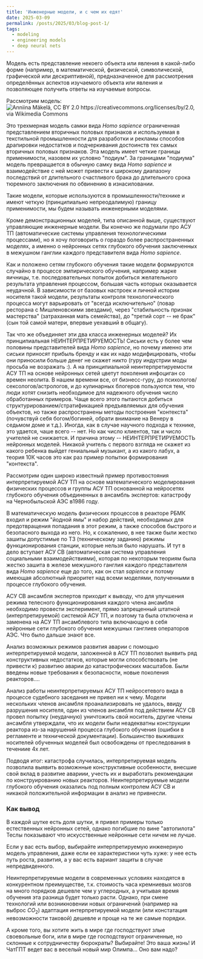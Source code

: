 ```yaml
---
title: 'Инженерные модели, и с чем их едят'
date: 2025-03-09
permalink: /posts/2025/03/blog-post-1/
tags:
  - modeling
  - engineering models
  - deep neural nets
---
```


Модель есть представление некоего объекта или явления в какой-либо форме (например, в математической, физической, символической, графической или дескриптивной), предназначенное для рассмотрения определённых аспектов изучаемого объекта или явления и позволяющее получить ответы на изучаемые вопросы.

Рассмотрим модель:
![Anniina Mäkelä, CC BY 2.0 <https://creativecommons.org/licenses/by/2.0>, via Wikimedia Commons](https://upload.wikimedia.org/wikipedia/commons/e/ef/Finnish_fashion_model_Anniina_M%C3%A4kel%C3%A4_in_jacket_and_bra.jpg)

Это трехмерная модель самки вида *Homo sapience* ограниченная представлением вторичных половых признаков и используемая в текстильной промышленности для разработки и рекламы способов драпировки недостатков и подчеркивания достоинств тех самых вторичных половых признаков. Эта модель имеет четкие границы применимости, назовем их условно "подиум". За границами "подиума" модель превращается в обычную самку вида *Homo sapience* и взаимодействие с ней может привести к широкому диапазону последствий от длительного счастливого брака до длительного срока тюремного заключения по обвинению в изнасиловании.

Такие модели, которые используются в промышленности/технике и имеют четкую (принципиально непреодалимую) границу применимости, мы будем называть инженерными моделями.

Кроме демонстрационных моделей, типа описанной выше, существуют управляющие инженерные модели. Вы конечно же подумали про АСУ ТП (автоматические системы управления технологическими процессами), но я хочу поговорить о гораздо более распространенных моделях, а именно о нейронных сетях глубокого обучения заключенных в межушном ганглии каждого представителя вида *Homo sapience*. 

Как и положено сетям глубокого обучения такие модели формируются случайно в процессе эмпирического обучения, например жарке яичницы, т.е. последовательных попыток добиться желательного результата управления процессом, большая часть которых оказывается неудачной. В зависимости от базовых настроек и личной истории носителя такой модели, результаты контроля технологического процесса могут варьировать от "всегда исключительно" (повар ресторана с Мишленовскими звездами), через "стабильность признак мастерства" (затраханная мать семейства), до "третий сорт -- не брак" (сын той самой матери, впервые уехавший в общагу). 

Так что же объединяет эти два класса инженерных моделей? Их принципиальная НЕИНТЕРПРЕТИРУЕМОСТЬ! Сиськи есть у более чем половины представителей вида *Homo sapience*, но почему именно эти сиськи приносят прибыль бренду и как их надо модифицировать, чтобы они приносили больше денег не скажет никто (гуру индустрии моды просьба не возражать :). А на принципиальной неинтерпретируемости АСУ ТП на основе нейронных сетей цветут поколения инфоциган со времен неолита. В нашем времени все, от бизнесс-гуру, до психологов/сексологов/астрологов, и до кулинарных блогеров пользуются тем, что люди хотят снизить необходимое для надежного обучения число обработанных примеров. Чаще всего этого пытаются добиться структурированием/стратификацией предъявляемых для обучения объектов, но также распространены методы построения "контекста" (почувствуй себя богом/богиней, обрати внимание на Венеру в седьмом доме и т.д.). Иногда, как в случае научного подхода к технике, это удается, чаше всего -- нет. Но как число клиентов, так и число учителей не снижается. И причина этому -- НЕИНТЕРПРЕТИРУЕМОСТЬ нейронных моделей. Никакой учитель с первого взгляда не скажет из какого ребенка выйдет гениальный музыкант, а из какого лабух, а теория 10К часов это как раз пример попытки формирования "контекста".

Рассмотрим один широко известный пример противостояния интерпретируемой АСУ ТП на основе математического моделирования физических процессов и группы АСУ ТП основанной на нейросетях глубокого обучения объединенных в ансамбль экспертов: катастрофу на Чернобыльской АЭС в1986 году.

В математическую модель физических процессов в реакторе РБМК входил и режим "йодной ямы" и набор действий, необходимых для предотвращения попадания в этот режим, а также способов быстрого и безопасного выхода из него. Но, к сожалению, в нее также были жестко зашиты допустимые по ТЗ (техническому заданию) режимы функционирования станции, которые нельзя было нарушать. И тут в дело вступает АСУ СВ (автоматическая система управления социальными взаимодействиями), которая по некоторым теориям была жестко зашита в железе межушного ганглия каждого представителя вида *Homo sapience* еще до того, как он стал *sapience* и потому имеющая абсолютный приоритет над всеми моделями, полученными в процессе глубокого обучения.

АСУ СВ ансамбля экспертов приходит к выводу, что для улучшения режима телесного функционирования каждого члена ансамбля необходимо провести эксперимент, прямо запрещенный штатной (интерпретируемой) системой АСУ ТП, и поэтому та была отключена и заменена на АСУ ТП ансамблевого типа включающую в себя нейронные сети глубокого обучения межушных ганглиев операторов АЭС. Что было дальше знают все.

Анализ возможных режимов развития аварии с помощью интерпретируемой модели, заложенной в АСУ ТП позволил выявить ряд конструктивных недостатков, которые могли способствовать (не привести к) развитию аварии до катастрофических масштабов. Были введены новые требования к безопасности, новые поколения реакторов....

Анализ работы неинтерпретируемых АСУ ТП нейросетевого вида в процессе судебного заседания не привел ни к чему. Модели нескольких членов ансамбля проанализировать не удалось, ввиду разрушения носителя, один из членов ансамбля под действием АСУ СВ провел попытку (неудачную) уничтожить свой носитель, другие члены ансамбля утверждали, что их модели были неадекватны конструкции реактора из-за нарушений процесса глубокого обучения (ошибки в регламенте и технической документации). Большинство выживших носителей обученных моделей был освобождены от преследования в течениие 4х лет.

Подводя итог: катастрофа случилась, интерпретируемая модель позволила выявить возможнные конструктивные особенности, внесшие свой вклад в развитие авариии, учесть их и выработать рекомендации по конструированию новых реакторов. Неинтерпретируемые модели глубокого обучения оказались под полным контролем АСУ СВ и никакой положительной информации в анализ не привнесли.

### Как вывод

В каждой шутке есть доля шутки, я привел примеры только естественных нейронных сетей, однако погибшие по вине "автопилота" Теслы показывают что искусственные нейронные сети ничем не лучше. 

Если у вас есть выбор, выбирайте интерпретируемую инженерную модель управления, даже если ее характеристики чуть хуже: у нее есть путь роста, развития, а у вас есть вариант защиты в случае непредвиденного. 

Неинтерпретируемые модели в современных условиях находятся в конкурентном преимуществе, т.к. стоимость часа кремниевых мозгов на много порядков дешевле чем у углеродных, а учитывая время обучения эта разница будет только расти. Однако, при смене технологий или возникновении новых ограничений (например на выброс $CO_2$) адаптация интерпретируемой модели (или констатация невозможности таковой) дешевле и проще на те же самые порядки.

А кроме того, вы хотите жить в мире где господствуют злые своевольные боги, или в мире где господствуют ограниченные, но склонные к сотрудничеству бюрократы? Выбирайте! Это ваша жизнь! И ЧатГПТ ведет вас в веселый новый мир Олимпа... Оно вам надо?

